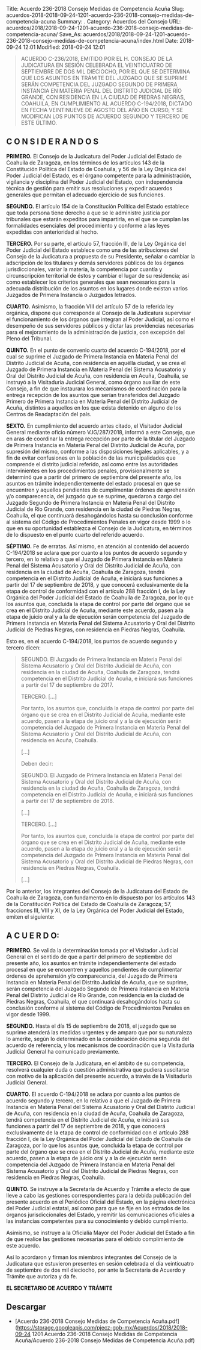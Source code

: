 Title: Acuerdo 236-2018 Consejo Medidas de Competencia Acuña
Slug: acuerdos-2018-2018-09-24-1201-acuerdo-236-2018-consejo-medidas-de-competencia-acuna
Summary: .
Category: Acuerdos del Consejo
URL: acuerdos/2018/2018-09-24-1201-acuerdo-236-2018-consejo-medidas-de-competencia-acuna/
Save_As: acuerdos/2018/2018-09-24-1201-acuerdo-236-2018-consejo-medidas-de-competencia-acuna/index.html
Date: 2018-09-24 12:01
Modified: 2018-09-24 12:01


> ACUERDO C-236/2018, EMITIDO POR EL H. CONSEJO DE LA JUDICATURA EN SESIÓN CELEBRADA EL VEINTICUATRO DE SEPTIEMBRE DE DOS MIL DIECIOCHO, POR EL QUE SE DETERMINA QUE LOS ASUNTOS EN TRÁMITE DEL JUZGADO QUE SE SUPRIME SERÁN COMPETENCIA DEL JUZGADO SEGUNDO DE PRIMERA INSTANCIA EN MATERIA PENAL DEL DISTRITO JUDICIAL DE RÍO GRANDE, CON RESIDENCIA EN LA CIUDAD DE PIEDRAS NEGRAS, COAHUILA, EN CUMPLIMIENTO AL ACUERDO C-194/2018, DICTADO EN FECHA VEINTINUEVE DE AGOSTO DEL AÑO EN CURSO, Y SE MODIFICAN LOS PUNTOS DE ACUERDO SEGUNDO Y TERCERO DE ESTE ÚLTIMO.

## C O N S I D E R A N D O S

**PRIMERO.** El Consejo de la Judicatura del Poder Judicial del Estado de Coahuila de Zaragoza, en los términos de los artículos 143 de la Constitución Política del Estado de Coahuila, y 56 de la Ley Orgánica del Poder Judicial del Estado, es el órgano competente para la administración, vigilancia y disciplina del Poder Judicial del Estado, con independencia técnica de gestión para emitir sus resoluciones y expedir acuerdos generales que permitan el adecuado ejercicio de sus funciones.

**SEGUNDO.** El artículo 154 de la Constitución Política del Estado establece que toda persona tiene derecho a que se le administre justicia por tribunales que estarán expeditos para impartirla, en el que se cumplan las formalidades esenciales del procedimiento y conforme a las leyes expedidas con anterioridad al hecho.

**TERCERO.** Por su parte, el artículo 57, fracción III, de la Ley Orgánica del Poder Judicial del Estado establece como una de las atribuciones del Consejo de la Judicatura a propuesta de su Presidente, señalar o cambiar la adscripción de los titulares y demás servidores públicos de los órganos jurisdiccionales, variar la materia, la competencia por cuantía y circunscripción territorial de éstos y cambiar el lugar de su residencia; así como establecer los criterios generales que sean necesarios para la adecuada distribución de los asuntos en los lugares donde existan varios Juzgados de Primera Instancia o Juzgados letrados.

**CUARTO.** Asimismo, la fracción VIII del artículo 57 de la referida ley orgánica, dispone que corresponde al Consejo de la Judicatura supervisar el funcionamiento de los órganos que integran al Poder Judicial, así como el desempeño de sus servidores públicos y dictar las providencias necesarias para el mejoramiento de la administración de justicia, con excepción del Pleno del Tribunal.

**QUINTO.** En el punto de convenio cuarto del acuerdo C-194/2018, por el cual se suprime el Juzgado de Primera Instancia en Materia Penal del Distrito Judicial de Acuña, con residencia en aquélla ciudad, y se crea el Juzgado de Primera Instancia en Materia Penal del Sistema Acusatorio y Oral del Distrito Judicial de Acuña, con residencia en Acuña, Coahuila, se instruyó a la Visitaduría Judicial General, como órgano auxiliar de este Consejo, a fin de que instaurara los mecanismos de coordinación para la entrega recepción de los asuntos que serían transferidos del Juzgado Primero de Primera Instancia en Materia Penal del Distrito Judicial de Acuña, distintos a aquellos en los que exista detenido en alguno de los Centros de Readaptación del país.

**SEXTO.** En cumplimiento del acuerdo antes citado, el Visitador Judicial General mediante oficio número VJG/287/2018, informó a este Consejo, que en aras de coordinar la entrega recepción por parte de la titular del Juzgado de Primera Instancia en Materia Penal del Distrito Judicial de Acuña, por supresión del mismo, conforme a las disposiciones legales aplicables, y a fin de evitar confusiones en la población de las municipalidades que comprende el distrito judicial referido, así como entre las autoridades intervinientes en los procedimientos penales, provisionalmente se determinó que a partir del primero de septiembre del presente año, los asuntos en trámite independientemente del estado procesal en que se encuentren y aquellos pendientes de cumplimentar órdenes de aprehensión y/o comparecencia, del juzgado que se suprime, quedaron a cargo del Juzgado Segundo de Primera Instancia en Materia Penal del Distrito Judicial de Río Grande, con residencia en la ciudad de Piedras Negras, Coahuila, el que continuará desahogándolos hasta su conclusión conforme al sistema del Código de Procedimientos Penales en vigor desde 1999 o lo que en su oportunidad establezca el Consejo de la Judicatura, en términos de lo dispuesto en el punto cuarto del referido acuerdo.

**SÉPTIMO.** Fe de erratas. Así mismo, en atención al contenido del acuerdo C-194/2018 se aclara que por cuanto a los puntos de acuerdo segundo y tercero, en lo relativo a que el Juzgado de Primera Instancia en Materia Penal del Sistema Acusatorio y Oral del Distrito Judicial de Acuña, con residencia en la ciudad de Acuña, Coahuila de Zaragoza, tendrá competencia en el Distrito Judicial de Acuña, e iniciará sus funciones a partir del 17 de septiembre de 2018, y que conocerá exclusivamente de la etapa de control de conformidad con el artículo 288 fracción I, de la Ley Orgánica del Poder Judicial del Estado de Coahuila de Zaragoza, por lo que los asuntos que, concluida la etapa de control por parte del órgano que se crea en el Distrito Judicial de Acuña, mediante este acuerdo, pasen a la etapa de juicio oral y a la de ejecución serán competencia del Juzgado de Primera Instancia en Materia Penal del Sistema Acusatorio y Oral del Distrito Judicial de Piedras Negras, con residencia en Piedras Negras, Coahuila.

Esto es, en el acuerdo C-194/2018, los puntos de acuerdo segundo y tercero dicen:

> SEGUNDO. El Juzgado de Primera Instancia en Materia Penal del Sistema Acusatorio y Oral del Distrito Judicial de Acuña, con residencia en la ciudad de Acuña, Coahuila de Zaragoza, tendrá competencia en el Distrito Judicial de Acuña, e iniciará sus funciones a partir del 17 de septiembre de 2017.
>
> TERCERO. […]
>
> Por tanto, los asuntos que, concluida la etapa de control por parte del órgano que se crea en el Distrito Judicial de Acuña, mediante este acuerdo, pasen a la etapa de juicio oral y a la de ejecución serán competencia del Juzgado de Primera Instancia en Materia Penal del Sistema Acusatorio y Oral del Distrito Judicial de Acuña, con residencia en Acuña, Coahuila.
>
> […]
>
> Deben decir:
>
> SEGUNDO. El Juzgado de Primera Instancia en Materia Penal del Sistema Acusatorio y Oral del Distrito Judicial de Acuña, con residencia en la ciudad de Acuña, Coahuila de Zaragoza, tendrá competencia en el Distrito Judicial de Acuña, e iniciará sus funciones a partir del 17 de septiembre de 2018.
>
> […]
>
> TERCERO. […]
>
> Por tanto, los asuntos que, concluida la etapa de control por parte del órgano que se crea en el Distrito Judicial de Acuña, mediante este acuerdo, pasen a la etapa de juicio oral y a la de ejecución serán competencia del Juzgado de Primera Instancia en Materia Penal del Sistema Acusatorio y Oral del Distrito Judicial de Piedras Negras, con residencia en Piedras Negras, Coahuila.
>
>[…]

Por lo anterior, los integrantes del Consejo de la Judicatura del Estado de Coahuila de Zaragoza, con fundamento en lo dispuesto por los artículos 143 de la Constitución Política del Estado de Coahuila de Zaragoza; 57, fracciones III, VIII y XI, de la Ley Orgánica del Poder Judicial del Estado, emiten el siguiente:

## A C U E R D O:

**PRIMERO.** Se valida la determinación tomada por el Visitador Judicial General en el sentido de que a partir del primero de septiembre del presente año, los asuntos en trámite independientemente del estado procesal en que se encuentren y aquellos pendientes de cumplimentar órdenes de aprehensión y/o comparecencia, del Juzgado de Primera Instancia en Materia Penal del Distrito Judicial de Acuña, que se suprime, serán competencia del Juzgado Segundo de Primera Instancia en Materia Penal del Distrito Judicial de Río Grande, con residencia en la ciudad de Piedras Negras, Coahuila, el que continuará desahogándolos hasta su conclusión conforme al sistema del Código de Procedimientos Penales en vigor desde 1999.

**SEGUNDO.** Hasta el día 15 de septiembre de 2018, el juzgado que se suprime atenderá las medidas urgentes y de amparo que por su naturaleza lo amerite, según lo determinado en la consideración décima segunda del acuerdo de referencia, y los mecanismos de coordinación que la Visitaduría Judicial General ha comunicado previamente.

**TERCERO.** El Consejo de la Judicatura, en el ámbito de su competencia, resolverá cualquier duda o cuestión administrativa que pudiera suscitarse con motivo de la aplicación del presente acuerdo, a través de la Visitaduría Judicial General.

**CUARTO.** El acuerdo C-194/2018 se aclara por cuanto a los puntos de acuerdo segundo y tercero, en lo relativo a que el Juzgado de Primera Instancia en Materia Penal del Sistema Acusatorio y Oral del Distrito Judicial de Acuña, con residencia en la ciudad de Acuña, Coahuila de Zaragoza, tendrá competencia en el Distrito Judicial de Acuña, e iniciará sus funciones a partir del 17 de septiembre de 2018, y que conocerá exclusivamente de la etapa de control de conformidad con el artículo 288 fracción I, de la Ley Orgánica del Poder Judicial del Estado de Coahuila de Zaragoza, por lo que los asuntos que, concluida la etapa de control por parte del órgano que se crea en el Distrito Judicial de Acuña, mediante este acuerdo, pasen a la etapa de juicio oral y a la de ejecución serán competencia del Juzgado de Primera Instancia en Materia Penal del Sistema Acusatorio y Oral del Distrito Judicial de Piedras Negras, con residencia en Piedras Negras, Coahuila.

**QUINTO.** Se instruye a la Secretaría de Acuerdo y Trámite a efecto de que lleve a cabo las gestiones correspondientes para la debida publicación del presente acuerdo en el Periódico Oficial del Estado, en la página electrónica del Poder Judicial estatal, así como para que se fije en los estrados de los órganos jurisdiccionales del Estado, y remitir las comunicaciones oficiales a las instancias competentes para su conocimiento y debido cumplimiento.

Asimismo, se instruye a la Oficialía Mayor del Poder Judicial del Estado a fin de que realice las gestiones necesarias para el debido complimiento de este acuerdo.

Así lo acordaron y firman los miembros integrantes del Consejo de la Judicatura que estuvieron presentes en sesión celebrada el día veinticuatro de septiembre de dos mil dieciocho, por ante la Secretaria de Acuerdo y Trámite que autoriza y da fe.

**EL SECRETARIO DE ACUERDO Y TRÁMITE**



## Descargar


* [Acuerdo 236-2018 Consejo Medidas de Competencia Acuña.pdf](https://storage.googleapis.com/pjecz-gob-mx/Acuerdos/2018/2018-09-24 1201 Acuerdo 236-2018 Consejo Medidas de Competencia Acuña/Acuerdo 236-2018 Consejo Medidas de Competencia Acuña.pdf)



